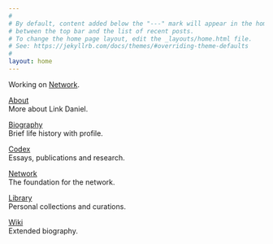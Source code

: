 ```yaml
---
#
# By default, content added below the "---" mark will appear in the home page
# between the top bar and the list of recent posts.
# To change the home page layout, edit the _layouts/home.html file.
# See: https://jekyllrb.com/docs/themes/#overriding-theme-defaults
#
layout: home
---
```


Working on [Network](https://netxork.com).

[About](/about)
<br>
More about Link Daniel.

[Biography](/biography)
<br>
Brief life history with profile.

[Codex](/codex)
<br>
Essays, publications and research.

[Network](https://network.foundation)
<br>
The foundation for the network.

[Library](/library)
<br>
Personal collections and curations.

[Wiki](https://wiki.linkdaniel.org)
<br>
Extended biography.
